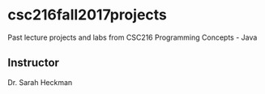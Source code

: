# csc216fall2017projects
Past lecture projects and labs from CSC216 Programming Concepts - Java

## Instructor
Dr. Sarah Heckman
